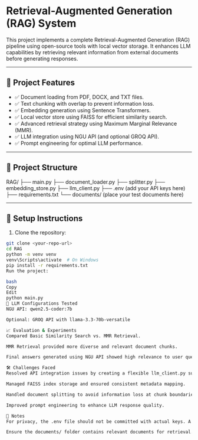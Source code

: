 # Retrieval-Augmented Generation (RAG) System

This project implements a complete Retrieval-Augmented Generation (RAG) pipeline using open-source tools with local vector storage. It enhances LLM capabilities by retrieving relevant information from external documents before generating responses.

---

## 📌 Project Features

- ✅ Document loading from PDF, DOCX, and TXT files.
- ✅ Text chunking with overlap to prevent information loss.
- ✅ Embedding generation using Sentence Transformers.
- ✅ Local vector store using FAISS for efficient similarity search.
- ✅ Advanced retrieval strategy using Maximum Marginal Relevance (MMR).
- ✅ LLM integration using NGU API (and optional GROQ API).
- ✅ Prompt engineering for optimal LLM performance.

---

## 📁 Project Structure

RAG/
├── main.py
├── document_loader.py
├── splitter.py
├── embedding_store.py
├── llm_client.py
├── .env (add your API keys here)
├── requirements.txt
└── documents/ (place your test documents here)

---

## 🚀 Setup Instructions

1. Clone the repository:
```bash
git clone <your-repo-url>
cd RAG
python -m venv venv
venv\Scripts\activate  # On Windows
pip install -r requirements.txt
Run the project:

bash
Copy
Edit
python main.py
📖 LLM Configurations Tested
NGU API: qwen2.5-coder:7b

Optional: GROQ API with llama-3.3-70b-versatile

📈 Evaluation & Experiments
Compared Basic Similarity Search vs. MMR Retrieval.

MMR Retrieval provided more diverse and relevant document chunks.

Final answers generated using NGU API showed high relevance to user queries.

🛠️ Challenges Faced
Resolved API integration issues by creating a flexible llm_client.py supporting multiple providers.

Managed FAISS index storage and ensured consistent metadata mapping.

Handled document splitting to avoid information loss at chunk boundaries.

Improved prompt engineering to enhance LLM response quality.

📌 Notes
For privacy, the .env file should not be committed with actual keys. A sample .env is provided.

Ensure the documents/ folder contains relevant documents for retrieval.
